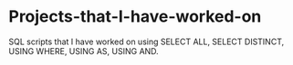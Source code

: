 # Projects-that-I-have-worked-on
SQL scripts that I have worked on using SELECT ALL, SELECT DISTINCT, USING WHERE, USING AS, USING AND.
